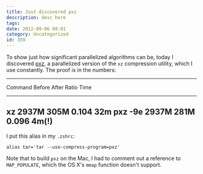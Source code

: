 ```yaml
---
title: Just discovered pxz
description: desc here
tags: 
date: 2012-09-06 08:01
category: Uncategorized
id: 359
---
```


To show just how significant parallelized algorithms can be, today I
discovered [pxz](http://jnovy.fedorapeople.org/pxz/), a parallelized version
of the `xz` compression utility, which I use constantly. The proof is in the
numbers:

<!--more-->

  --------------------------------------------------------------------------
  Command        Before         After          Ratio          Time
  -------------- -------------- -------------- -------------- --------------
  xz             2937M          305M           0.104          32m
  pxz -9e        2937M          281M           0.096          4m(!)
  --------------------------------------------------------------------------

I put this alias in my `.zshrc`:

    alias tar='tar --use-compress-program=pxz'

Note that to build `pxz` on the Mac, I had to comment out a reference to
`MAP_POPULATE`, which the OS X's `mmap` function doesn't support.

